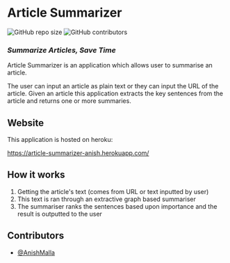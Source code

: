 # Article Summarizer

![GitHub repo size](https://img.shields.io/github/repo-size/Anish-Malla/article-summarizer)
![GitHub contributors](https://img.shields.io/github/contributors/Anish-Malla/article-summarizer)

### <em>Summarize Articles, Save Time</em>

Article Summarizer is an application which allows user to summarise an article.

The user can input an article as plain text or they can input the URL of the article. Given an article this application extracts
the key sentences from the article and returns one or more summaries.

## Website

This application is hosted on heroku:

https://article-summarizer-anish.herokuapp.com/

## How it works

1. Getting the article's text (comes from URL or text inputted by user)
2. This text is ran through an extractive graph based summariser
3. The summariser ranks the sentences based upon importance and the result is outputted to the user

## Contributors

* [@AnishMalla](https://github.com/scottydocs) 